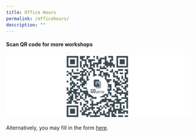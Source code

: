 ```yaml
---
title: Office Hours
permalink: /officehours/
description: ""
---
```

#### Scan QR code for more workshops
![](/images/testt235r25253august%20office%20hours.png)

Alternatively, you may fill in the form [here](go.gov.sg/formsg-officehours-august2023).